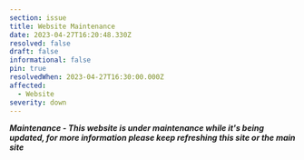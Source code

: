 ```yaml
---
section: issue
title: Website Maintenance
date: 2023-04-27T16:20:48.330Z
resolved: false
draft: false
informational: false
pin: true
resolvedWhen: 2023-04-27T16:30:00.000Z
affected:
  - Website
severity: down
---
```

***M﻿aintenance - This website is under maintenance while it's being updated, for more information please keep refreshing this site or the main site***